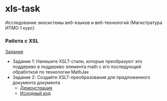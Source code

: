 # xls-task
Исследование экосистемы веб-языков и веб-технологий (Магистратура ИТМО 1 курс)

### Работа с XSL

[Задание](https://kodaktor.ru/g/xsl_intro)

* Задание 1: Напишите XSLT-стили, которые преобразуют это поддерево в поддерево элемента
math с его последующей обработкой по технологии MathJax
* Задание 2: Cоздайте XSLT-преобразования для предложенного документа документа
    + [Демонстрация](https://lenika2000.github.io/xls-task/)
    + [Исходный код](https://github.com/Lenika2000/xls-task/blob/main/converter.xsl)
